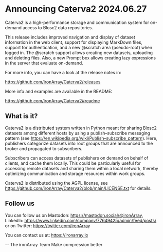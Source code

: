 Announcing Caterva2 2024.06.27
==============================

Caterva2 is a high-performance storage and communication system for
on-demand access to Blosc2 data repositories.

This release includes improved navigation and display of dataset information
in the web client, support for displaying MarkDown files, support for
authentication, and a new @scratch area (pseudo-root) when logged in.
The @scratch support allows creating new datasets, uploading and deleting files.
Also, a new Prompt box allows creating lazy expressions in the server that
evaluate on-demand.

For more info, you can have a look at the release notes in:

https://github.com/ironArray/Caterva2/releases

More info and examples are available in the README:

https://github.com/ironArray/Caterva2#readme

## What is it?

Caterva2 is a distributed system written in Python meant for sharing Blosc2
datasets among different hosts by using a publish–subscribe messaging pattern
(see https://en.wikipedia.org/wiki/Publish–subscribe_pattern).  Here,
publishers categorize datasets into root groups that are announced to the
broker and propagated to subscribers.

Subscribers can access datasets of publishers on demand on behalf of clients,
and cache them locally. This could be particularly useful for accessing remote
datasets and sharing them within a local network, thereby optimizing
communication and storage resources within work groups.

Caterva2 is distributed using the AGPL license, see
https://github.com/ironArray/Caterva2/blob/main/LICENSE.txt
for details.

## Follow us

You can follow us on Mastodon: https://mastodon.social/@ironArray,
LinkedIn: https://www.linkedin.com/company/77649425/admin/feed/posts/
or on Twitter: https://twitter.com/ironArray

You can contact us at: https://ironarray.io


-- The ironArray Team
   Make compression better
